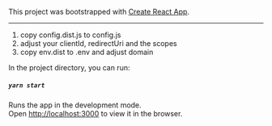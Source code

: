 This project was bootstrapped with [Create React App](https://github.com/facebook/create-react-app).
 
---

1. copy config.dist.js to config.js
2. adjust your clientId, redirectUri and the scopes
3. copy env.dist to .env and adjust domain



In the project directory, you can run:

##### `yarn start`

Runs the app in the development mode.<br />
Open [http://localhost:3000](http://localhost:3000) to view it in the browser.
